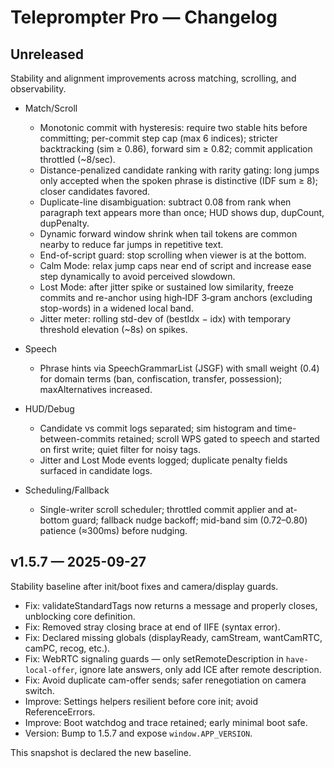 # Teleprompter Pro — Changelog

## Unreleased

Stability and alignment improvements across matching, scrolling, and observability.

- Match/Scroll
	- Monotonic commit with hysteresis: require two stable hits before committing; per-commit step cap (max 6 indices); stricter backtracking (sim ≥ 0.86), forward sim ≥ 0.82; commit application throttled (~8/sec).
	- Distance-penalized candidate ranking with rarity gating: long jumps only accepted when the spoken phrase is distinctive (IDF sum ≥ 8); closer candidates favored.
	- Duplicate-line disambiguation: subtract 0.08 from rank when paragraph text appears more than once; HUD shows dup, dupCount, dupPenalty.
	- Dynamic forward window shrink when tail tokens are common nearby to reduce far jumps in repetitive text.
	- End-of-script guard: stop scrolling when viewer is at the bottom.
	- Calm Mode: relax jump caps near end of script and increase ease step dynamically to avoid perceived slowdown.
	- Lost Mode: after jitter spike or sustained low similarity, freeze commits and re-anchor using high‑IDF 3‑gram anchors (excluding stop-words) in a widened local band.
	- Jitter meter: rolling std-dev of (bestIdx − idx) with temporary threshold elevation (~8s) on spikes.

- Speech
	- Phrase hints via SpeechGrammarList (JSGF) with small weight (0.4) for domain terms (ban, confiscation, transfer, possession); maxAlternatives increased.

- HUD/Debug
	- Candidate vs commit logs separated; sim histogram and time-between-commits retained; scroll WPS gated to speech and started on first write; quiet filter for noisy tags.
	- Jitter and Lost Mode events logged; duplicate penalty fields surfaced in candidate logs.

- Scheduling/Fallback
	- Single-writer scroll scheduler; throttled commit applier and at-bottom guard; fallback nudge backoff; mid-band sim (0.72–0.80) patience (≈300ms) before nudging.

## v1.5.7 — 2025-09-27

Stability baseline after init/boot fixes and camera/display guards.

- Fix: validateStandardTags now returns a message and properly closes, unblocking core definition.
- Fix: Removed stray closing brace at end of IIFE (syntax error).
- Fix: Declared missing globals (displayReady, camStream, wantCamRTC, camPC, recog, etc.).
- Fix: WebRTC signaling guards — only setRemoteDescription in `have-local-offer`, ignore late answers, only add ICE after remote description.
- Fix: Avoid duplicate cam-offer sends; safer renegotiation on camera switch.
- Improve: Settings helpers resilient before core init; avoid ReferenceErrors.
- Improve: Boot watchdog and trace retained; early minimal boot safe.
- Version: Bump to 1.5.7 and expose `window.APP_VERSION`.

This snapshot is declared the new baseline.
